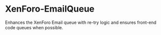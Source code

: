 XenForo-EmailQueue
======================

Enhances the XenForo Email queue with re-try logic and ensures front-end code queues when possible.
